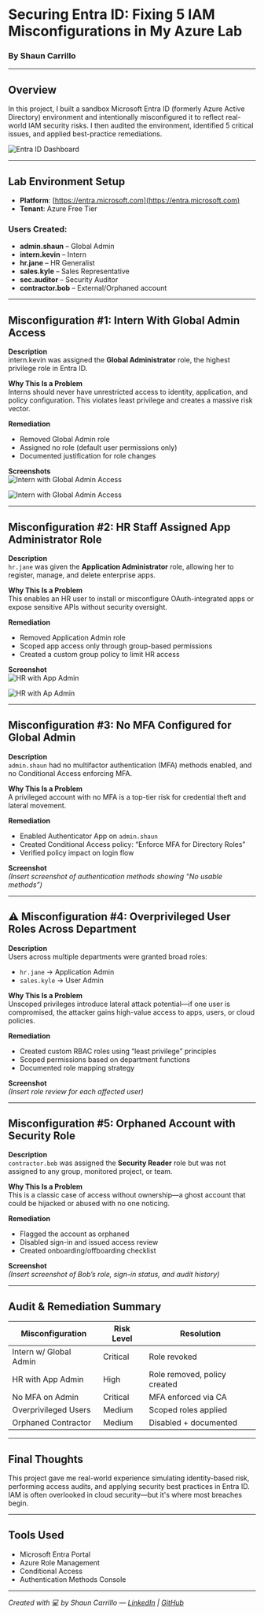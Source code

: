 # Securing Entra ID: Fixing 5 IAM Misconfigurations in My Azure Lab  
### By Shaun Carrillo

---

## Overview

In this project, I built a sandbox Microsoft Entra ID (formerly Azure Active Directory) environment and intentionally misconfigured it to reflect real-world IAM security risks. I then audited the environment, identified 5 critical issues, and applied best-practice remediations.

![Entra ID Dashboard](Entra_ID_Dashboard.png)

---

## Lab Environment Setup

- **Platform**: [https://entra.microsoft.com](https://entra.microsoft.com)
- **Tenant**: Azure Free Tier

### Users Created:
- **admin.shaun** – Global Admin  
- **intern.kevin** – Intern  
- **hr.jane** – HR Generalist
- **sales.kyle** – Sales Representative
- **sec.auditor** – Security Auditor  
- **contractor.bob** – External/Orphaned account  

---

##  Misconfiguration #1: Intern With Global Admin Access

**Description**  
intern.kevin was assigned the **Global Administrator** role, the highest privilege role in Entra ID.

**Why This Is a Problem**  
Interns should never have unrestricted access to identity, application, and policy configuration. This violates least privilege and creates a massive risk vector.

**Remediation**
- Removed Global Admin role  
- Assigned no role (default user permissions only)  
- Documented justification for role changes  

**Screenshots**  
![Intern with Global Admin Access](internkevin1.png)

![Intern with Global Admin Access](internkevin2.png)

---

## Misconfiguration #2: HR Staff Assigned App Administrator Role

**Description**  
`hr.jane` was given the **Application Administrator** role, allowing her to register, manage, and delete enterprise apps.

**Why This Is a Problem**  
This enables an HR user to install or misconfigure OAuth-integrated apps or expose sensitive APIs without security oversight.

**Remediation**
- Removed Application Admin role  
- Scoped app access only through group-based permissions  
- Created a custom group policy to limit HR access  

**Screenshot**  
![HR with App Admin](hrjane.png)

![HR with Ap Admin](hrjane2.png)

---

## Misconfiguration #3: No MFA Configured for Global Admin

**Description**  
`admin.shaun` had no multifactor authentication (MFA) methods enabled, and no Conditional Access enforcing MFA.

**Why This Is a Problem**  
A privileged account with no MFA is a top-tier risk for credential theft and lateral movement.

**Remediation**
- Enabled Authenticator App on `admin.shaun`  
- Created Conditional Access policy: “Enforce MFA for Directory Roles”  
- Verified policy impact on login flow  

**Screenshot**  
*(Insert screenshot of authentication methods showing “No usable methods”)*

---

## ⚠️ Misconfiguration #4: Overprivileged User Roles Across Department

**Description**  
Users across multiple departments were granted broad roles:

- `hr.jane` → Application Admin  
- `sales.kyle` → User Admin  

**Why This Is a Problem**  
Unscoped privileges introduce lateral attack potential—if one user is compromised, the attacker gains high-value access to apps, users, or cloud policies.

**Remediation**
- Created custom RBAC roles using “least privilege” principles  
- Scoped permissions based on department functions  
- Documented role mapping strategy  

**Screenshot**  
*(Insert role review for each affected user)*

---

## Misconfiguration #5: Orphaned Account with Security Role

**Description**  
`contractor.bob` was assigned the **Security Reader** role but was not assigned to any group, monitored project, or team.

**Why This Is a Problem**  
This is a classic case of access without ownership—a ghost account that could be hijacked or abused with no one noticing.

**Remediation**
- Flagged the account as orphaned  
- Disabled sign-in and issued access review  
- Created onboarding/offboarding checklist  

**Screenshot**  
*(Insert screenshot of Bob’s role, sign-in status, and audit history)*

---

## Audit & Remediation Summary

| Misconfiguration             | Risk Level | Resolution                  |
|-----------------------------|------------|-----------------------------|
| Intern w/ Global Admin      | Critical   | Role revoked                |
| HR with App Admin           | High       | Role removed, policy created|
| No MFA on Admin             | Critical   | MFA enforced via CA         |
| Overprivileged Users        | Medium     | Scoped roles applied        |
| Orphaned Contractor         | Medium     | Disabled + documented       |

---

## Final Thoughts

This project gave me real-world experience simulating identity-based risk, performing access audits, and applying security best practices in Entra ID. IAM is often overlooked in cloud security—but it's where most breaches begin.

---

## Tools Used

- Microsoft Entra Portal  
- Azure Role Management  
- Conditional Access  
- Authentication Methods Console  

---

*Created with 💻 by Shaun Carrillo — [LinkedIn](https://linkedin.com/in/shaun-carrillo) | [GitHub](https://github.com/shaunc11)*
